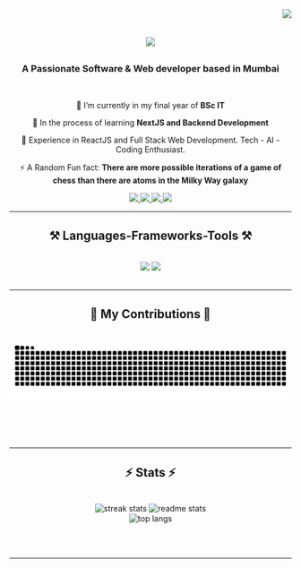 <img align="right" src="https://visitor-badge.laobi.icu/badge?page_id=rishiigupta04.rishiigupta04" />

<h1 align="center">
    <img src="https://readme-typing-svg.herokuapp.com/?font=Righteous&size=35&center=true&vCenter=true&width=500&height=70&duration=4000&lines=Hi+There!+👋;+I'm+Rishi!;" />
</h1>

<h3 align="center"><strong>A Passionate Software & Web developer based in Mumbai</strong></h3>

<br/>

<div align="center">
 
 🔭 I’m currently in my final year of **BSc IT**
 
 🌱 In the process of learning **NextJS and Backend Development**

💬 Experience in ReactJS and Full Stack Web Development. Tech - AI - Coding Enthusiast. 

⚡ A Random Fun fact: **There are more possible iterations of a game of chess than there are atoms in the Milky Way galaxy**

 </div>
 
<div align="center"> 
  <a href="mailto:grishi349@gmail.com">
    <img src="https://img.shields.io/badge/Gmail-333333?style=for-the-badge&logo=gmail&logoColor=red" />
  </a>
  <a href="https://www.linkedin.com/in/rishi-raj-gupta45/" target="_blank">
    <img src="https://img.shields.io/badge/LinkedIn-0077B5?style=for-the-badge&logo=linkedin&logoColor=white" target="_blank" />
  </a>
    <a href="https://x.com/heyitsrishi" target="_blank">
    <img src="https://img.shields.io/badge/X-0077B5?style=for-the-badge&logo=Twitter (X)&logoColor=black" target="_blank" />
  </a>
  <a href="https://rishi-portfolio-website.vercel.app/" target="_blank">
     <img src="https://img.shields.io/badge/Portfolio-FF5722?style=for-the-badge&logo=todoist&logoColor=white" target="_blank" /> <!-- sqlite, safari, google-chrome are other good icon options -->
  </a>
</div>

 <hr/>
 
<h2 align="center">⚒️ Languages-Frameworks-Tools ⚒️</h2>
<br/>
<div align="center">
    <img src="https://skillicons.dev/icons?i=react,nextjs,javascript,typescript,nodejs,express,mongodb,firebase,supabase," />
    <img src="https://skillicons.dev/icons?i=cpp,java,python,mysql,bootstrap,mui,html,css,vscode,github,figma,tailwind,git" /><br>
</div>

<br/>
<hr/>

<div align="center">
  <h2>🐍 My Contributions 🐍</h2>
  <br>
  <img alt="snake eating my contributions" src="https://raw.githubusercontent.com/rishiigupta04/rishiigupta04/output/github-contribution-grid-snake.svg" />
  
  <br/><br/><br/>
</div>

<hr/>

<h2 align="center">⚡ Stats ⚡</h2>
<br>
<div align=center>
  <img width=390 src="https://streak-stats.demolab.com/?user=rishiigupta04&count_private=true&theme=react&border_radius=10" alt="streak stats"/>
  <img width=390 src="https://github-readme-stats.vercel.app/api?username=rishiigupta04&count_private=true&show_icons=true&theme=react&rank_icon=github&border_radius=10" alt="readme stats" />
  <br/>
  <img width=325 align="center" src="https://github-readme-stats.vercel.app/api/top-langs/?username=rishiigupta04&hide=HTML&langs_count=8&layout=compact&theme=react&border_radius=10&size_weight=0.5&count_weight=0.5&exclude_repo=github-readme-stats" alt="top langs" />
</div>

<br/><br/>

<hr/>



<br/>
